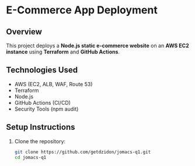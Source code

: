 # E-Commerce App Deployment

## **Overview**
This project deploys a **Node.js static e-commerce website** on an **AWS EC2 instance** using **Terraform** and **GitHub Actions**.

## **Technologies Used**
- AWS (EC2, ALB, WAF, Route 53)
- Terraform
- Node.js
- GitHub Actions (CI/CD)
- Security Tools (npm audit)

## **Setup Instructions**
1. Clone the repository:
   ```bash
   git clone https://github.com/getdzidon/jomacs-q1.git
   cd jomacs-q1
